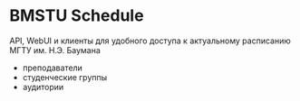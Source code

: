 # BMSTU Schedule 
API, WebUI и клиенты для удобного доступа к актуальному расписанию МГТУ им. Н.Э. Баумана

- преподаватели
- студенческие группы
- аудитории
